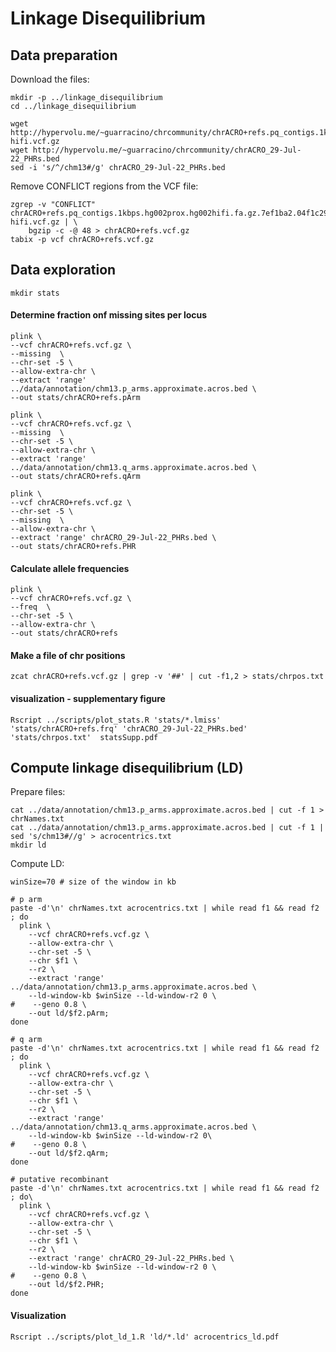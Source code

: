 # Linkage Disequilibrium

## Data preparation

Download the files:

```shell
mkdir -p ../linkage_disequilibrium
cd ../linkage_disequilibrium

wget http://hypervolu.me/~guarracino/chrcommunity/chrACRO+refs.pq_contigs.1kbps.hg002prox.hg002hifi.fa.gz.7ef1ba2.04f1c29.ebc49e1.smooth.final.chm13.haploid.snv.norm.no_HG002-hifi.vcf.gz
wget http://hypervolu.me/~guarracino/chrcommunity/chrACRO_29-Jul-22_PHRs.bed
sed -i 's/^/chm13#/g' chrACRO_29-Jul-22_PHRs.bed
```

Remove CONFLICT regions from the VCF file:

```shell
zgrep -v "CONFLICT" chrACRO+refs.pq_contigs.1kbps.hg002prox.hg002hifi.fa.gz.7ef1ba2.04f1c29.ebc49e1.smooth.final.chm13.haploid.snv.norm.no_HG002-hifi.vcf.gz | \
    bgzip -c -@ 48 > chrACRO+refs.vcf.gz
tabix -p vcf chrACRO+refs.vcf.gz
```
## Data exploration 

```shell
mkdir stats 
```

#### Determine fraction onf missing sites per locus 

```shell
plink \
--vcf chrACRO+refs.vcf.gz \
--missing  \
--chr-set -5 \
--allow-extra-chr \
--extract 'range' ../data/annotation/chm13.p_arms.approximate.acros.bed \
--out stats/chrACRO+refs.pArm 

plink \
--vcf chrACRO+refs.vcf.gz \
--missing  \
--chr-set -5 \
--allow-extra-chr \
--extract 'range' ../data/annotation/chm13.q_arms.approximate.acros.bed \
--out stats/chrACRO+refs.qArm 

plink \
--vcf chrACRO+refs.vcf.gz \
--chr-set -5 \
--missing  \
--allow-extra-chr \
--extract 'range' chrACRO_29-Jul-22_PHRs.bed \
--out stats/chrACRO+refs.PHR 

```

#### Calculate allele frequencies 
```shell
plink \
--vcf chrACRO+refs.vcf.gz \
--freq  \
--chr-set -5 \
--allow-extra-chr \
--out stats/chrACRO+refs

```

#### Make a file of chr positions 
```shell
zcat chrACRO+refs.vcf.gz | grep -v '##' | cut -f1,2 > stats/chrpos.txt
```

#### visualization - supplementary figure 

```shell
Rscript ../scripts/plot_stats.R 'stats/*.lmiss' 'stats/chrACRO+refs.frq' 'chrACRO_29-Jul-22_PHRs.bed' 'stats/chrpos.txt'  statsSupp.pdf
```

## Compute linkage disequilibrium (LD)

Prepare files:

```shell
cat ../data/annotation/chm13.p_arms.approximate.acros.bed | cut -f 1 > chrNames.txt
cat ../data/annotation/chm13.p_arms.approximate.acros.bed | cut -f 1 | sed 's/chm13#//g' > acrocentrics.txt
mkdir ld
```

Compute LD:

```shell
winSize=70 # size of the window in kb 

# p arm
paste -d'\n' chrNames.txt acrocentrics.txt | while read f1 && read f2 ; do
  plink \
    --vcf chrACRO+refs.vcf.gz \
    --allow-extra-chr \
    --chr-set -5 \
    --chr $f1 \
    --r2 \
    --extract 'range' ../data/annotation/chm13.p_arms.approximate.acros.bed \
    --ld-window-kb $winSize --ld-window-r2 0 \
#    --geno 0.8 \
    --out ld/$f2.pArm;
done

# q arm
paste -d'\n' chrNames.txt acrocentrics.txt | while read f1 && read f2 ; do
  plink \
    --vcf chrACRO+refs.vcf.gz \
    --allow-extra-chr \
    --chr-set -5 \
    --chr $f1 \
    --r2 \
    --extract 'range' ../data/annotation/chm13.q_arms.approximate.acros.bed \
    --ld-window-kb $winSize --ld-window-r2 0\
#    --geno 0.8 \
    --out ld/$f2.qArm;
done

# putative recombinant
paste -d'\n' chrNames.txt acrocentrics.txt | while read f1 && read f2 ; do\
  plink \
    --vcf chrACRO+refs.vcf.gz \
    --allow-extra-chr \
    --chr-set -5 \
    --chr $f1 \
    --r2 \
    --extract 'range' chrACRO_29-Jul-22_PHRs.bed \
    --ld-window-kb $winSize --ld-window-r2 0 \
#    --geno 0.8 \
    --out ld/$f2.PHR;
done
```

#### Visualization

```shell
Rscript ../scripts/plot_ld_1.R 'ld/*.ld' acrocentrics_ld.pdf
```
